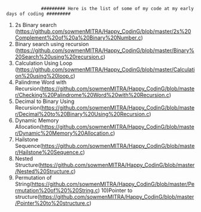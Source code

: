                  ######### Here is the list of some of my code at my early days of coding #########
                 
1) 2s Binary search (https://github.com/sowmenMITRA/Happy_CodinG/blob/master/2s%20Complement%20of%20a%20Binary%20Number.c)
2) Binary search using recursion (https://github.com/sowmenMITRA/Happy_CodinG/blob/master/Binary%20Search%20using%20recursion.c)
3) Calculation Using Loop (https://github.com/sowmenMITRA/Happy_CodinG/blob/master/Calculation%20using%20loop.c)
4) Palindrme Word with Recursion(https://github.com/sowmenMITRA/Happy_CodinG/blob/master/Checking%20Palindrome%20Word%20with%20Recursion.c)
5) Decimal to Binary Using Recursion(https://github.com/sowmenMITRA/Happy_CodinG/blob/master/Decimal%20to%20Binary%20Using%20Recursion.c)
6) Dynamic Memory Allocation(https://github.com/sowmenMITRA/Happy_CodinG/blob/master/Dynamic%20Memory%20Allocation.c)
7) Hailstone Sequence(https://github.com/sowmenMITRA/Happy_CodinG/blob/master/Hailstone%20Sequence.c)
8) Nested Structure(https://github.com/sowmenMITRA/Happy_CodinG/blob/master/Nested%20Structure.c)
9) Permutation of String(https://github.com/sowmenMITRA/Happy_CodinG/blob/master/Permutation%20of%20%20String.c)
10)Pointer to structure(https://github.com/sowmenMITRA/Happy_CodinG/blob/master/Pointer%20to%20structure.c)
